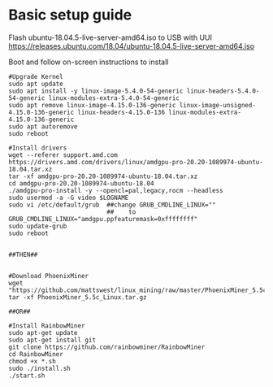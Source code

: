 # Basic setup guide

Flash ubuntu-18.04.5-live-server-amd64.iso to USB with UUI
https://releases.ubuntu.com/18.04/ubuntu-18.04.5-live-server-amd64.iso

Boot and follow on-screen instructions to install

```
#Upgrade Kernel
sudo apt update
sudo apt install -y linux-image-5.4.0-54-generic linux-headers-5.4.0-54-generic linux-modules-extra-5.4.0-54-generic
sudo apt remove linux-image-4.15.0-136-generic linux-image-unsigned-4.15.0-136-generic linux-headers-4.15.0-136 linux-modules-extra-4.15.0-136-generic
sudo apt autoremove
sudo reboot

#Install drivers
wget --referer support.amd.com https://drivers.amd.com/drivers/linux/amdgpu-pro-20.20-1089974-ubuntu-18.04.tar.xz 
tar -xf amdgpu-pro-20.20-1089974-ubuntu-18.04.tar.xz
cd amdgpu-pro-20.20-1089974-ubuntu-18.04
./amdgpu-pro-install -y --opencl=pal,legacy,rocm --headless
sudo usermod -a -G video $LOGNAME
sudo vi /etc/default/grub  ##change GRUB_CMDLINE_LINUX=""
                           ##    to GRUB_CMDLINE_LINUX="amdgpu.ppfeaturemask=0xffffffff"
sudo update-grub
sudo reboot


##THEN##


#Download PhoenixMiner
wget "https://github.com/mattswest/linux_mining/raw/master/PhoenixMiner_5.5c_Linux.tar.gz"
tar -xf PhoenixMiner_5.5c_Linux.tar.gz

##OR##

#Install RainbowMiner
sudo apt-get update
sudo apt-get install git
git clone https://github.com/rainbowminer/RainbowMiner
cd RainbowMiner
chmod +x *.sh
sudo ./install.sh
./start.sh
```
